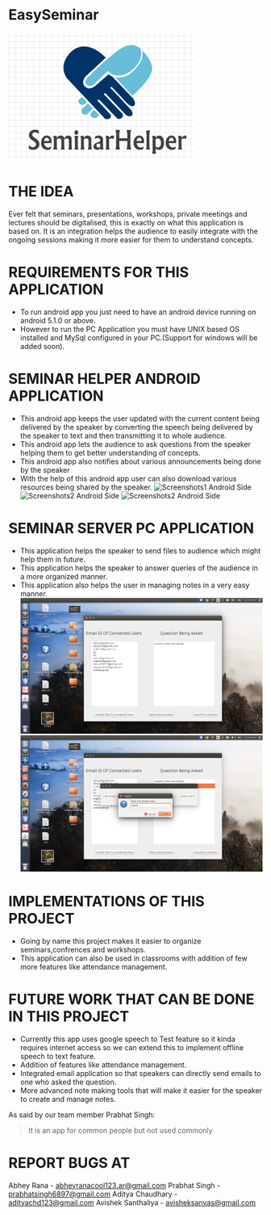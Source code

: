# EasySeminar
![SeminarHelper Logo](https://github.com/Abhey/EasySeminar/blob/master/Logo.png)

# THE IDEA
Ever felt that seminars, presentations, workshops, private meetings and
lectures should be digitalised, this is exactly on what this application is based
on. It is an integration helps the audience to easily integrate with the ongoing
sessions making it more easier for them to understand concepts.

# REQUIREMENTS FOR THIS APPLICATION
* To run android app you just need to have an android device running on android 5.1.0 or above.
* However to run the PC Application you must have UNIX based OS installed and MySql configured in your PC.(Support for windows will be added soon).

# SEMINAR HELPER ANDROID APPLICATION
* This android app keeps the user updated with the current content being delivered by the speaker by converting the speech being delivered by the speaker to text and then transmitting it to whole audience.
* This android app lets the audience to ask questions from the speaker helping them to get better understanding of concepts.
* This android app also notifies about various announcements being done by the speaker
* With the help of this android app user can also download various resources being shared by the speaker.
![Screenshots1 Android Side](https://github.com/forceawakened/EasySeminar/raw/master/nav_bar.png)
![Screenshots2 Android Side](https://github.com/forceawakened/EasySeminar/raw/master/query_fragment.png)
![Screenshots2 Android Side](https://github.com/forceawakened/EasySeminar/raw/master/login_activity.png)

# SEMINAR SERVER PC APPLICATION
* This application helps the speaker to send files to audience which might help them in future.
* This application helps the speaker to answer queries of the audience in a more organized manner.
* This application also helps the user in managing notes in a very easy manner.
![Screenshots1 PC Side](https://github.com/Abhey/EasySeminar/blob/master/Screenshots/Pic1.png)
![Screenshots2 PC Side](https://github.com/Abhey/EasySeminar/blob/master/Screenshots/Pic3.png)

# IMPLEMENTATIONS OF THIS PROJECT
* Going by name this project makes it easier to organize seminars,confrences and workshops.
* This application can also be used in classrooms with addition of few more features like attendance management.

# FUTURE WORK THAT CAN BE DONE IN THIS PROJECT
* Currently this app uses google speech to Test feature so it kinda requires internet access so we can extend this to implement offline speech to text feature.
* Addition of features like attendance management.
* Integrated email application so that speakers can directly send emails to one who asked the question.
* More advanced note making tools that will make it easier for the speaker to create and manage notes.

As said by our team member Prabhat Singh:
>It is an app for common people
>but not used commonly

# REPORT BUGS AT
Abhey Rana - abheyranacool123.ar@gmail.com
Prabhat Singh - prabhatsingh6897@gmail.com
Aditya Chaudhary - adityachd123@gmail.com
Avishek Santhaliya - avisheksanvas@gmail.com
